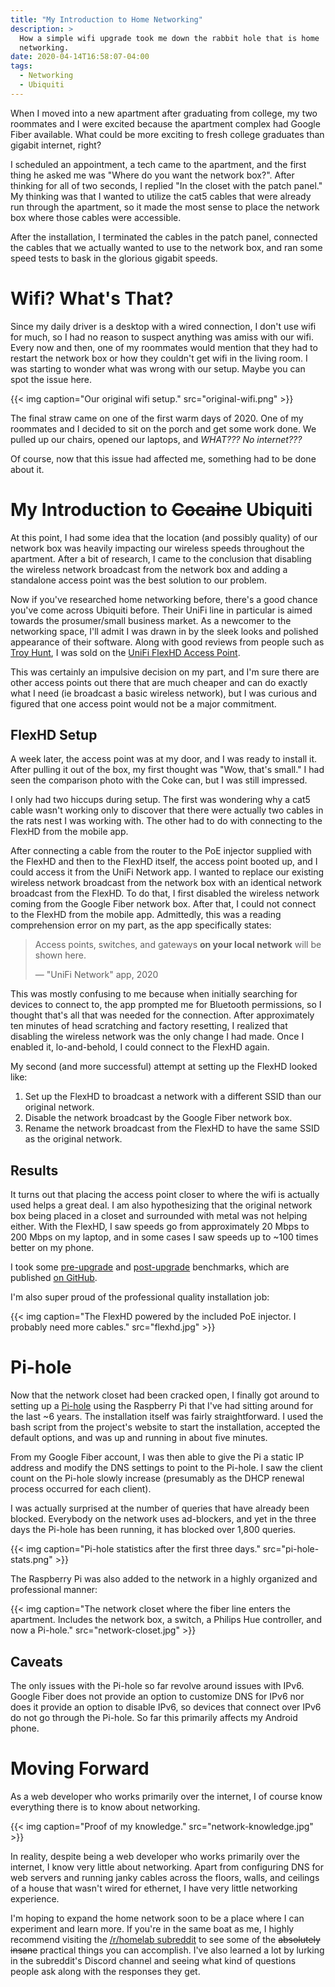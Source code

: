 ```yaml
---
title: "My Introduction to Home Networking"
description: >
  How a simple wifi upgrade took me down the rabbit hole that is home
  networking.
date: 2020-04-14T16:58:07-04:00
tags:
  - Networking
  - Ubiquiti
---
```


When I moved into a new apartment after graduating from college, my two
roommates and I were excited because the apartment complex had Google Fiber
available. What could be more exciting to fresh college graduates than gigabit
internet, right?

I scheduled an appointment, a tech came to the apartment, and the first thing he
asked me was "Where do you want the network box?". After thinking for all of two
seconds, I replied "In the closet with the patch panel." My thinking was that I
wanted to utilize the cat5 cables that were already run through the apartment,
so it made the most sense to place the network box where those cables were
accessible.

After the installation, I terminated the cables in the patch panel, connected
the cables that we actually wanted to use to the network box, and ran some speed
tests to bask in the glorious gigabit speeds.

# Wifi? What's That?

Since my daily driver is a desktop with a wired connection, I don't use wifi for
much, so I had no reason to suspect anything was amiss with our wifi. Every now
and then, one of my roommates would mention that they had to restart the network
box or how they couldn't get wifi in the living room. I was starting to wonder
what was wrong with our setup. Maybe you can spot the issue here.

{{< img caption="Our original wifi setup." src="original-wifi.png" >}}

The final straw came on one of the first warm days of 2020. One of my roommates
and I decided to sit on the porch and get some work done. We pulled up our
chairs, opened our laptops, and *WHAT??? No internet???*

Of course, now that this issue had affected me, something had to be done about
it.

# My Introduction to ~~Cocaine~~ Ubiquiti

At this point, I had some idea that the location (and possibly quality) of our
network box was heavily impacting our wireless speeds throughout the apartment.
After a bit of research, I came to the conclusion that disabling the wireless
network broadcast from the network box and adding a standalone access point was
the best solution to our problem.

Now if you've researched home networking before, there's a good chance you've
come across Ubiquiti before. Their UniFi line in particular is aimed towards the
prosumer/small business market. As a newcomer to the networking space, I'll
admit I was drawn in by the sleek looks and polished appearance of their
software. Along with good reviews from people such as
[Troy Hunt][troy-hunt-ubiquiti], I was sold on the
[UniFi FlexHD Access Point][unifi-flexhd].

This was certainly an impulsive decision on my part, and I'm sure there are
other access points out there that are much cheaper and can do exactly what I
need (ie broadcast a basic wireless network), but I was curious and figured that
one access point would not be a major commitment.

## FlexHD Setup

A week later, the access point was at my door, and I was ready to install it.
After pulling it out of the box, my first thought was "Wow, that's small." I had
seen the comparison photo with the Coke can, but I was still impressed.

I only had two hiccups during setup. The first was wondering why a cat5 cable
wasn't working only to discover that there were actually two cables in the rats
nest I was working with. The other had to do with connecting to the FlexHD from
the mobile app.

After connecting a cable from the router to the PoE injector supplied with the
FlexHD and then to the FlexHD itself, the access point booted up, and I could
access it from the UniFi Network app. I wanted to replace our existing wireless
network broadcast from the network box with an identical network broadcast from
the FlexHD. To do that, I first disabled the wireless network coming from the
Google Fiber network box. After that, I could not connect to the FlexHD from the
mobile app. Admittedly, this was a reading comprehension error on my part, as
the app specifically states:

> Access points, switches, and gateways __on your local network__ will be shown
> here.
>
> &mdash; "UniFi Network" app, 2020

This was mostly confusing to me because when initially searching for devices to
connect to, the app prompted me for Bluetooth permissions, so I thought that's
all that was needed for the connection. After approximately ten minutes of head
scratching and factory resetting, I realized that disabling the wireless network
was the only change I had made. Once I enabled it, lo-and-behold, I could
connect to the FlexHD again.

My second (and more successful) attempt at setting up the FlexHD looked like:

1. Set up the FlexHD to broadcast a network with a different SSID than our
   original network.
2. Disable the network broadcast by the Google Fiber network box.
3. Rename the network broadcast from the FlexHD to have the same SSID as the
   original network.
   
## Results

It turns out that placing the access point closer to where the wifi is actually
used helps a great deal. I am also hypothesizing that the original network box
being placed in a closet and surrounded with metal was not helping either. With
the FlexHD, I saw speeds go from approximately 20 Mbps to 200 Mbps on my laptop,
and in some cases I saw speeds up to ~100 times better on my phone.

I took some [pre-upgrade][bench-pre-upgrade] and [post-upgrade][bench-new-wifi]
benchmarks, which are published [on GitHub][home-network-github].

I'm also super proud of the professional quality installation job:

{{< img caption="The FlexHD powered by the included PoE injector. I probably need more cables."
        src="flexhd.jpg" >}}
 
# Pi-hole

Now that the network closet had been cracked open, I finally got around to
setting up a [Pi-hole][pi-hole] using the Raspberry Pi that I've had sitting
around for the last ~6 years. The installation itself was fairly
straightforward. I used the bash script from the project's website to start the
installation, accepted the default options, and was up and running in about five
minutes.

From my Google Fiber account, I was then able to give the Pi a static IP
address and modify the DNS settings to point to the Pi-hole. I saw the client
count on the Pi-hole slowly increase (presumably as the DHCP renewal process
occurred for each client).

I was actually surprised at the number of queries that have already been
blocked. Everybody on the network uses ad-blockers, and yet in the three days
the Pi-hole has been running, it has blocked over 1,800 queries.

{{< img caption="Pi-hole statistics after the first three days."
           src="pi-hole-stats.png" >}}

The Raspberry Pi was also added to the network in a highly organized and
professional manner:

{{< img caption="The network closet where the fiber line enters the apartment. Includes the network box, a switch, a Philips Hue controller, and now a Pi-hole."
           src="network-closet.jpg" >}}

## Caveats

The only issues with the Pi-hole so far revolve around issues with IPv6. Google
Fiber does not provide an option to customize DNS for IPv6 nor does it provide
an option to disable IPv6, so devices that connect over IPv6 do not go through
the Pi-hole. So far this primarily affects my Android phone.

# Moving Forward

As a web developer who works primarily over the internet, I of course know
everything there is to know about networking.

{{< img caption="Proof of my knowledge." src="network-knowledge.jpg" >}}

In reality, despite being a web developer who works primarily over the internet,
I know very little about networking. Apart from configuring DNS for web servers
and running janky cables across the floors, walls, and ceilings of a house that
wasn't wired for ethernet, I have very little networking experience.

I'm hoping to expand the home network soon to be a place where I can experiment
and learn more. If you're in the same boat as me, I highly recommend visiting
the [/r/homelab subreddit][reddit-homelab] to see some of the
~~absolutely insane~~ practical things you can accomplish. I've also learned a
lot by lurking in the subreddit's Discord channel and seeing what kind of
questions people ask along with the responses they get.

[bench-new-wifi]: https://github.com/cdriehuys/home-network/blob/master/speedtests/new-access-point.csv
[bench-pre-upgrade]: https://github.com/cdriehuys/home-network/blob/master/speedtests/pre-upgrade.csv
[home-network-github]: https://github.com/cdriehuys/home-network
[pi-hole]: https://pi-hole.net/
[reddit-homelab]: https://reddit.com/r/homelab
[troy-hunt-ubiquiti]: https://www.troyhunt.com/ubiquiti-all-the-things-how-i-finally-fixed-my-dodgy-wifi/
[unifi-flexhd]: https://store.ui.com/collections/unifi-network-access-points/products/unifi-flexhd
